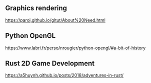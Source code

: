 Graphics rendering
------------------
https://paroj.github.io/gltut/About%20Need.html

Python OpenGL
-------------
https://www.labri.fr/perso/nrougier/python-opengl/#a-bit-of-history

Rust 2D Game Development
------------------------
https://a5huynh.github.io/posts/2018/adventures-in-rust/
